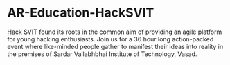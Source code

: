 # AR-Education-HackSVIT
Hack SVIT found its roots in the common aim of providing an agile platform for young hacking enthusiasts. Join us for a 36 hour long action-packed event where like-minded people gather to manifest their ideas into reality in the premises of Sardar Vallabhbhai Institute of Technology, Vasad.
